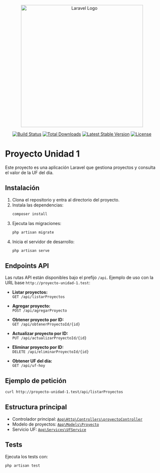 <p align="center"><a href="https://laravel.com" target="_blank"><img src="https://raw.githubusercontent.com/laravel/art/master/logo-lockup/5%20SVG/2%20CMYK/1%20Full%20Color/laravel-logolockup-cmyk-red.svg" width="400" alt="Laravel Logo"></a></p>

<p align="center">
<a href="https://github.com/laravel/framework/actions"><img src="https://github.com/laravel/framework/workflows/tests/badge.svg" alt="Build Status"></a>
<a href="https://packagist.org/packages/laravel/framework"><img src="https://img.shields.io/packagist/dt/laravel/framework" alt="Total Downloads"></a>
<a href="https://packagist.org/packages/laravel/framework"><img src="https://img.shields.io/packagist/v/laravel/framework" alt="Latest Stable Version"></a>
<a href="https://packagist.org/packages/laravel/framework"><img src="https://img.shields.io/packagist/l/laravel/framework" alt="License"></a>
</p>

# Proyecto Unidad 1

Este proyecto es una aplicación Laravel que gestiona proyectos y consulta el valor de la UF del día.

## Instalación

1. Clona el repositorio y entra al directorio del proyecto.
2. Instala las dependencias:
   ```sh
   composer install
   ```
3. Ejecuta las migraciones:
   ```sh
   php artisan migrate
   ```
4. Inicia el servidor de desarrollo:
   ```sh
   php artisan serve
   ```

## Endpoints API

Las rutas API están disponibles bajo el prefijo `/api`. Ejemplo de uso con la URL base `http://proyecto-unidad-1.test`:

- **Listar proyectos:**  
  `GET /api/listarProyectos`

- **Agregar proyecto:**  
  `POST /api/agregarProyecto`

- **Obtener proyecto por ID:**  
  `GET /api/obtenerProyectoId/{id}`

- **Actualizar proyecto por ID:**  
  `PUT /api/actualizarProyectoId/{id}`

- **Eliminar proyecto por ID:**  
  `DELETE /api/eliminarProyectoId/{id}`

- **Obtener UF del día:**  
  `GET /api/uf-hoy`

## Ejemplo de petición

```sh
curl http://proyecto-unidad-1.test/api/listarProyectos
```

## Estructura principal

- Controlador principal: [`App\Http\Controllers\proyectoController`](proyecto1/proyecto1/app/Http/Controllers/proyectoController.php)
- Modelo de proyectos: [`App\Models\Proyecto`](proyecto1/proyecto1/app/Models/Proyecto.php)
- Servicio UF: [`App\Services\UfService`](proyecto1/proyecto1/app/Services/UfService.php)

## Tests

Ejecuta los tests con:

```sh
php artisan test
```

##